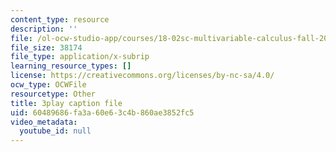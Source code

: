```yaml
---
content_type: resource
description: ''
file: /ol-ocw-studio-app/courses/18-02sc-multivariable-calculus-fall-2010/60489686fa3a60e63c4b860ae3852fc5_sy7dx_qzQak.srt
file_size: 38174
file_type: application/x-subrip
learning_resource_types: []
license: https://creativecommons.org/licenses/by-nc-sa/4.0/
ocw_type: OCWFile
resourcetype: Other
title: 3play caption file
uid: 60489686-fa3a-60e6-3c4b-860ae3852fc5
video_metadata:
  youtube_id: null
---
```

